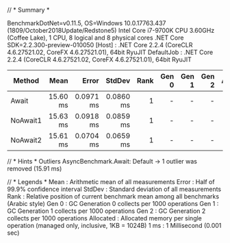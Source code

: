 ﻿// * Summary *

BenchmarkDotNet=v0.11.5, OS=Windows 10.0.17763.437 (1809/October2018Update/Redstone5)
Intel Core i7-9700K CPU 3.60GHz (Coffee Lake), 1 CPU, 8 logical and 8 physical cores
.NET Core SDK=2.2.300-preview-010050
  [Host]     : .NET Core 2.2.4 (CoreCLR 4.6.27521.02, CoreFX 4.6.27521.01), 64bit RyuJIT
  DefaultJob : .NET Core 2.2.4 (CoreCLR 4.6.27521.02, CoreFX 4.6.27521.01), 64bit RyuJIT


|   Method |     Mean |     Error |    StdDev | Rank | Gen 0 | Gen 1 | Gen 2 | Allocated |
|--------- |---------:|----------:|----------:|-----:|------:|------:|------:|----------:|
|    Await | 15.60 ms | 0.0971 ms | 0.0860 ms |    1 |     - |     - |     - |     496 B |
| NoAwait1 | 15.63 ms | 0.0918 ms | 0.0859 ms |    1 |     - |     - |     - |     376 B |
| NoAwait2 | 15.61 ms | 0.0704 ms | 0.0659 ms |    1 |     - |     - |     - |     264 B |

// * Hints *
Outliers
  AsyncBenchmark.Await: Default -> 1 outlier  was  removed (15.91 ms)

// * Legends *
  Mean      : Arithmetic mean of all measurements
  Error     : Half of 99.9% confidence interval
  StdDev    : Standard deviation of all measurements
  Rank      : Relative position of current benchmark mean among all benchmarks (Arabic style)
  Gen 0     : GC Generation 0 collects per 1000 operations
  Gen 1     : GC Generation 1 collects per 1000 operations
  Gen 2     : GC Generation 2 collects per 1000 operations
  Allocated : Allocated memory per single operation (managed only, inclusive, 1KB = 1024B)
  1 ms      : 1 Millisecond (0.001 sec)
